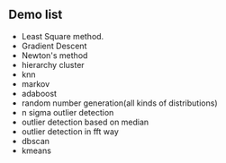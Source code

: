 ## Demo list
* Least Square method.
* Gradient Descent
* Newton's method
* hierarchy cluster
* knn
* markov
* adaboost
* random number generation(all kinds of distributions)
* n sigma outlier detection
* outlier detection based on median
* outlier detection in fft way
* dbscan
* kmeans
